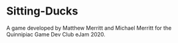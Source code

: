 # Sitting-Ducks
A game developed by Matthew Merritt and Michael Merritt for the Quinnipiac Game Dev Club eJam 2020.
